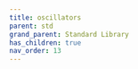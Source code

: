 ```yaml
---
title: oscillators
parent: std
grand_parent: Standard Library
has_children: true
nav_order: 13
---
```

